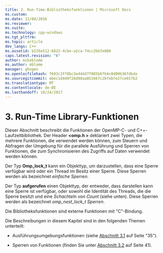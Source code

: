 ```yaml
---
title: 3. Run-Time-Bibliotheksfunktionen | Microsoft Docs
ms.custom: 
ms.date: 11/04/2016
ms.reviewer: 
ms.suite: 
ms.technology: cpp-windows
ms.tgt_pltfrm: 
ms.topic: article
dev_langs: C++
ms.assetid: b226e512-6822-4cbe-a2ca-74cc2bb7e880
caps.latest.revision: "6"
author: mikeblome
ms.author: mblome
manager: ghogen
ms.openlocfilehash: f693c3ff8bc3e44d47f885b6fb4c0d09b36fdbde
ms.sourcegitcommit: ebec1d449f2bd98aa851667c2bfeb7e27ce657b2
ms.translationtype: MT
ms.contentlocale: de-DE
ms.lasthandoff: 10/24/2017
---
```

# <a name="3-run-time-library-functions"></a>3. Run-Time Library-Funktionen
Dieser Abschnitt beschreibt die Funktionen der OpenMP-C- und C++-Laufzeitbibliothek. Der Header  **\<omp.h >** deklariert zwei Typen, die mehrere Funktionen, die verwendet werden können, zum Steuern und Abfragen der Umgebung für die parallele Ausführung und Sperren von Funktionen, die zum Synchronisieren des Zugriffs auf Daten verwendet werden können.  
  
 Der Typ **Omp_lock_t** kann ein Objekttyp, um darzustellen, dass eine Sperre verfügbar wird oder ein Thread im Besitz einer Sperre. Diese Sperren werden als bezeichnet *einfache Sperren*.  
  
 Der Typ **aufgerufen** einen Objekttyp, der entweder, dass darstellen kann eine Sperre ist verfügbar, oder sowohl die Identität des Threads, die die Sperre besitzt und eine *Schachteln von Count* (siehe unten). Diese Sperren werden als bezeichnet *omp_nest_lock_t Sperren*.  
  
 Die Bibliotheksfunktionen sind externe Funktionen mit "C"-Bindung.  
  
 Die Beschreibungen in diesem Kapitel sind in den folgenden Themen unterteilt:  
  
-   Ausführungsumgebungsfunktionen (siehe [Abschnitt 3.1](../../parallel/openmp/3-1-execution-environment-functions.md) auf Seite "35").  
  
-   Sperren von Funktionen (finden Sie unter [Abschnitt 3.2](../../parallel/openmp/3-2-lock-functions.md) auf Seite 41).